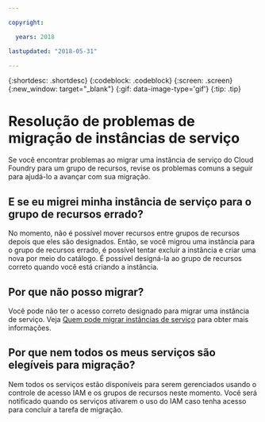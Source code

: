 ```yaml
---

copyright:

  years: 2018

lastupdated: "2018-05-31"

---
```


{:shortdesc: .shortdesc}
{:codeblock: .codeblock}
{:screen: .screen}
{:new_window: target="_blank"}
{:gif: data-image-type='gif'}
{:tip: .tip}

# Resolução de problemas de migração de instâncias de serviço

Se você encontrar problemas ao migrar uma instância de serviço do Cloud Foundry para um grupo de recursos, revise os problemas comuns a seguir para ajudá-lo a avançar com sua migração.

## E se eu migrei minha instância de serviço para o grupo de recursos errado?

No momento, não é possível mover recursos entre grupos de recursos depois que eles são designados. Então, se você migrou uma instância para o grupo de recursos errado, é possível tentar excluir a instância e criar uma nova por meio do catálogo. É possível designá-la ao grupo de recursos correto quando você está criando a instância.

## Por que não posso migrar?

Você pode não ter o acesso correto designado para migrar uma instância de serviço. Veja [Quem pode migrar instâncias de serviço](/docs/account/instance_migration.html#whocanmigrate) para obter mais informações.

## Por que nem todos os meus serviços são elegíveis para migração?

Nem todos os serviços estão disponíveis para serem gerenciados usando o controle de acesso IAM e os grupos de recursos neste momento. Você será notificado quando os serviços ativarem o uso do IAM caso tenha acesso para concluir a tarefa de migração.
